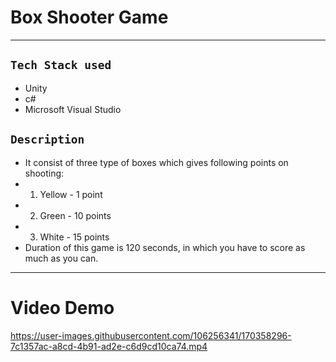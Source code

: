 # Box Shooter Game

---
## `Tech Stack used`
- Unity
- c#
- Microsoft Visual Studio
## `Description`
- It consist of three type of boxes which gives following points on shooting:
-   1. Yellow - 1 point
-   2. Green -  10 points
-   3.  White - 15 points
- Duration of this game is 120 seconds, in which you have to score as much as you can.
---
# Video Demo


https://user-images.githubusercontent.com/106256341/170358296-7c1357ac-a8cd-4b91-ad2e-c6d9cd10ca74.mp4

